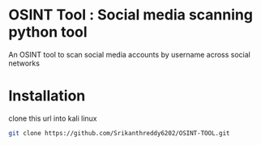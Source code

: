 # OSINT Tool : Social media scanning python tool
   An OSINT tool to scan social media accounts by username across social networks
# Installation
clone this url into kali linux
```sh 
git clone https://github.com/Srikanthreddy6202/OSINT-TOOL.git

